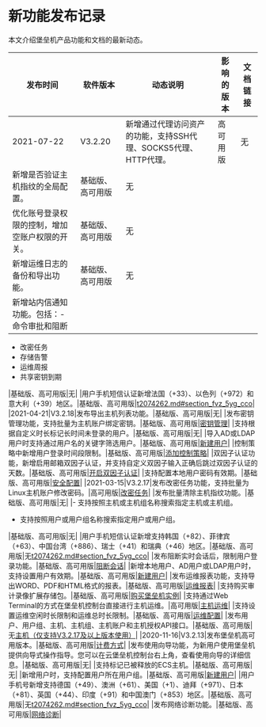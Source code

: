 # 新功能发布记录

本文介绍堡垒机产品功能和文档的最新动态。

|发布时间|软件版本|动态说明|影响的版本|文档链接|
|----|----|----|-----|----|
|2021-07-22|V3.2.20|新增通过代理访问资产的功能，支持SSH代理、SOCKS5代理、HTTP代理。|高可用版|无|
|新增是否验证主机指纹的全局配置。|基础版、高可用版|无|
|优化账号登录权限的控制，增加空账户权限的开关。|基础版、高可用版|无|
|新增运维日志的备份和导出功能。|基础版、高可用版|无|
|新增站内信通知功能。包括：-   命令审批和阻断
-   改密任务
-   存储告警
-   运维周报
-   共享密钥到期

|基础版、高可用版|无|
|用户手机短信认证新增法国（+33）、以色列（+972）和意大利（+39）地区。|基础版、高可用版|[t2074262.md\#section\_fvz\_5yg\_cco]()|
|2021-04-21|V3.2.18|发布导出主机列表功能。|基础版、高可用版|无|
|发布密钥管理功能，支持批量为主机账户绑定密钥。|基础版、高可用版|[密钥管理](/cn.zh-CN/用户指南（V3.2版本）/管理员手册/资产管理/密钥管理.md)|
|支持根据自定义时长标记长时间未登录的用户。|基础版、高可用版|无|
|导入AD或LDAP用户时支持通过用户名的关键字筛选用户。|基础版、高可用版|[新建用户](/cn.zh-CN/用户指南（V3.2版本）/管理员手册/用户管理/新建用户.md)|
|控制策略中新增用户登录时间段限制。|基础版、高可用版|[添加控制策略](/cn.zh-CN/用户指南（V3.2版本）/管理员手册/控制策略/添加控制策略.md)|
|双因子认证功能，新增启用邮箱双因子认证，并支持自定义双因子输入正确后跳过双因子认证的天数。|基础版、高可用版|[开启双因子认证](/cn.zh-CN/用户指南（V3.2版本）/管理员手册/系统设置/开启双因子认证.md)|
|支持配置本地用户密码有效期。|基础版、高可用版|[安全配置](/cn.zh-CN/用户指南（V3.2版本）/管理员手册/系统设置/安全配置.md)|
|2021-03-15|V3.2.17|发布改密任务功能，支持批量为Linux主机账户修改密码。|高可用版|[改密任务](/cn.zh-CN/用户指南（V3.2版本）/管理员手册/资产管理/改密任务.md)|
|发布批量清除主机指纹功能。|基础版、高可用版|无|
|-   支持按照主机或主机组名称搜索指定主机或主机组。
-   支持按照用户或用户组名称搜索指定用户或用户组。

|基础版、高可用版|无|
|用户手机短信认证新增支持韩国（+82）、菲律宾（+63）、中国台湾（+886）、瑞士（+41）和瑞典（+46）地区。|基础版、高可用版|无[t2074262.md\#section\_fvz\_5yg\_cco]()|
|发布阻断实时会话后，限制用户登录功能。|基础版、高可用版|[阻断会话](/cn.zh-CN/用户指南（V3.2版本）/管理员手册/实时监控/阻断会话.md)|
|新增本地用户、AD用户或LDAP用户时，支持设置用户有效期。|基础版、高可用版|[新建用户](/cn.zh-CN/用户指南（V3.2版本）/管理员手册/用户管理/新建用户.md)|
|发布运维报表功能，支持导出WORD、PDF和HTML格式的报表。|基础版、高可用版|[运维报表](/cn.zh-CN/用户指南（V3.2版本）/管理员手册/审计/运维报表.md)|
|支持购买审计录像扩展存储包。|基础版、高可用版|[购买堡垒机实例](/cn.zh-CN/产品计费/购买堡垒机实例.md)|
|支持通过Web Terminal的方式在堡垒机控制台直接进行主机运维。|高可用版|[主机运维]()|
|支持设置运维空闲时长限制和运维总时长限制。|基础版、高可用版|[运维配置](/cn.zh-CN/用户指南（V3.2版本）/管理员手册/系统设置/运维配置.md)|
|发布用户、用户组、主机、主机组、主机账户和主机授权API接口。|基础版、高可用版|无[主机（仅支持V3.2.17及以上版本使用）](/cn.zh-CN/API参考/API概览.md)|
|2020-11-16|V3.2.13|发布堡垒机高可用版本。|基础版、高可用版|[计费方式](/cn.zh-CN/产品计费/计费方式.md)|
|发布使用向导功能，为新用户使用堡垒机提供向导式操作指导。您可以在云堡垒机控制台右上角，查看使用向导的详细信息。|基础版、高可用版|无|
|支持标记已被释放的ECS主机。|基础版、高可用版|无|
|新增用户时，支持配置用户所在用户组。|基础版、高可用版|[新建用户](/cn.zh-CN/用户指南（V3.2版本）/管理员手册/用户管理/新建用户.md)|
|用户手机号新增支持德国（+49）、澳洲（+61）、美国（+1）、迪拜（+971）、日本（+81）、英国（+44）、印度（+91）和中国澳门（+853）地区。|基础版、高可用版|无[t2074262.md\#section\_fvz\_5yg\_cco]()|
|发布网络诊断功能。|基础版、高可用版|[网络诊断](/cn.zh-CN/用户指南（V3.2版本）/管理员手册/系统设置/网络诊断.md)|

